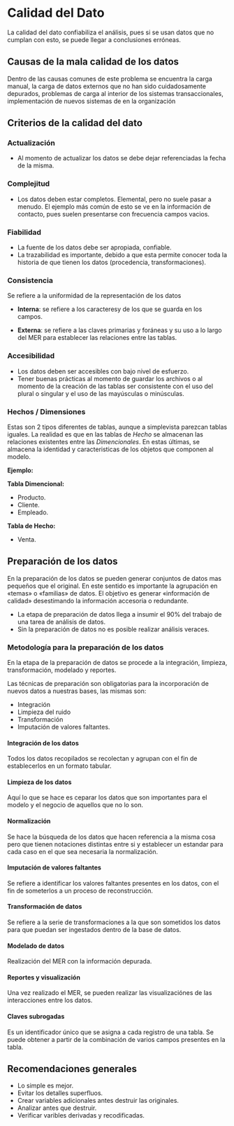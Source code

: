# Calidad del Dato
La calidad del dato confiabiliza el análisis, pues si se usan datos que no cumplan con esto, se puede llegar a conclusiones erróneas.

## Causas de la mala calidad de los datos

Dentro de las causas comunes de este problema se encuentra la carga manual, la carga de datos externos que no han sido cuidadosamente depurados, problemas de carga al interior de los sistemas transaccionales, implementación de nuevos sistemas de en la organización

## Criterios de la calidad del dato

### Actualización

- Al momento de actualizar los datos se debe dejar referenciadas la fecha de la misma. 

### Complejitud

- Los datos deben estar completos. Elemental, pero no suele pasar a menudo. El ejemplo más común de esto se ve en la información de contacto, pues suelen presentarse con frecuencia campos vacios. 

### Fiabilidad

- La fuente de los datos debe ser apropiada, confiable. 
- La trazabilidad es importante, debido a que esta permite conocer toda la historia de que tienen los datos (procedencia, transformaciones).

### Consistencia

Se refiere a la uniformidad de la representación de los datos
- __Interna__: se refiere a los caracteresy de los que se guarda en los campos.

- __Externa__: se refiere a las claves primarias y foráneas y su uso a lo largo del MER para establecer las relaciones entre las tablas.

### Accesibilidad

- Los datos deben ser accesibles con bajo nivel de esfuerzo. 
- Tener buenas prácticas al momento de guardar los archivos o al momento de la creación de las tablas ser consistente con el uso del plural o singular y el uso de las mayúsculas o minúsculas.

### Hechos / Dimensiones
Estas son 2 tipos diferentes de tablas, aunque a simplevista parezcan tablas iguales. La realidad es que en las tablas de _Hecho_ se almacenan las relaciones existentes entre las _Dimencionales_. En estas últimas, se almacena la identidad y caracteristicas de los objetos que componen al modelo. 

__Ejemplo:__

__Tabla Dimencional:__
- Producto.
- Cliente. 
- Empleado.

__Tabla de Hecho:__
- Venta.

## Preparación de los datos
En la preparación de los datos se pueden generar conjuntos de datos mas pequeños que el original. En este sentido es importante la agrupación en «temas» o «familias» de datos.
El objetivo es generar «información de calidad» desestimando la información accesoria o redundante.

* La etapa de preparación de datos llega a insumir el 90% del trabajo de una tarea de análisis de datos.
* Sin la preparación de datos no es posible realizar análisis veraces.

### Metodología para la preparación de los datos
En la etapa de la preparación de datos se procede a la integración, limpieza, transformación, modelado y reportes.

Las técnicas de preparación son obligatorias para la incorporación de nuevos datos a nuestras bases, las mismas son: 
* Integración
* Limpieza del ruido
* Transformación
* Imputación de valores faltantes.
#### Integración de los datos
Todos los datos recopilados se recolectan y agrupan con el fin de establecerlos en un formato tabular. 

#### Limpieza de los datos
Aquí lo que se hace es ceparar los datos que son importantes para el modelo y el negocio de aquellos que no lo son. 

#### Normalización
Se hace la búsqueda de los datos que hacen referencia a la misma cosa pero que tienen notaciones distintas entre si y establecer un estandar para cada caso en el que sea necesaria la normalización. 

#### Imputación de valores faltantes
Se refiere a identificar los valores faltantes presentes en los datos, con el fin de someterlos a un proceso de reconstrucción.

#### Transformación de datos

Se refiere a la serie de transformaciones a la que son sometidos los datos para que puedan ser ingestados dentro de la base de datos. 

#### Modelado de datos

Realización del MER con la información depurada. 

#### Reportes y visualización

Una vez realizado el MER, se pueden realizar las visualizaciónes de las interacciones entre los datos. 


#### Claves subrogadas

Es un identificador único que se asigna a cada registro de una tabla. Se puede obtener a partir de la combinación de varios campos presentes en la tabla.

## Recomendaciones generales
- Lo simple es mejor.
- Evitar los detalles superfluos.
- Crear variables adicionales antes destruir las originales.
- Analizar antes que destruir.
- Verificar varibles derivadas y recodificadas.